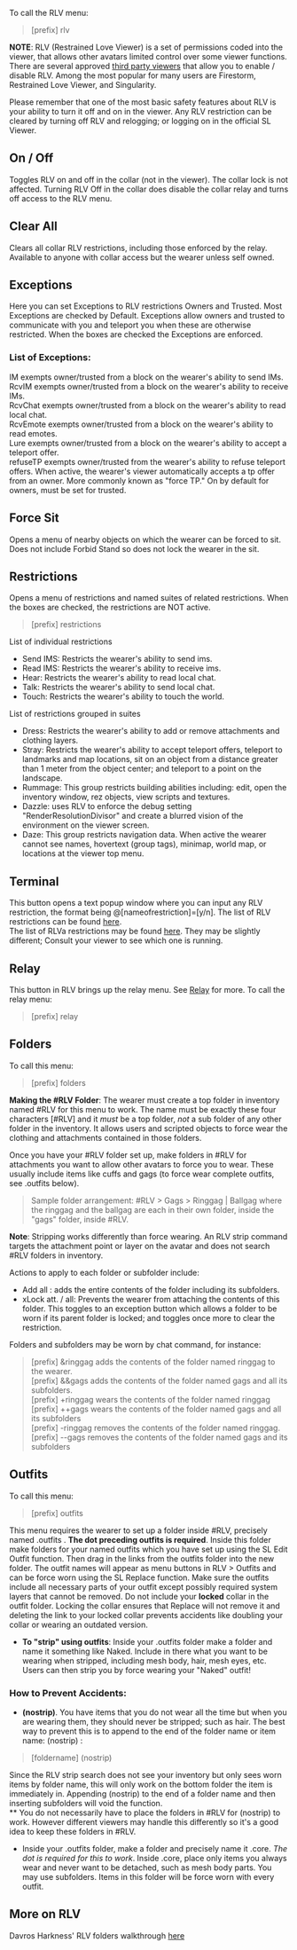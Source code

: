 To call the RLV menu:
>[prefix] rlv

**NOTE**: RLV (Restrained Love Viewer) is a set of permissions coded into the viewer, that allows other avatars limited control over some viewer functions.  There are several approved [third party viewers](http://wiki.secondlife.com/wiki/Third_Party_Viewer_Directory) that allow you to enable / disable RLV. Among the most popular for many users are Firestorm, Restrained Love Viewer, and Singularity.

Please remember that one of the most basic safety features about RLV is your ability to turn it off and on in the viewer.  Any RLV restriction can be cleared by turning off RLV and relogging; or logging on in the official SL Viewer.

## On / Off
Toggles RLV on and off in the collar (not in the viewer).  The collar lock is not affected. Turning RLV Off in the collar does disable the collar relay and turns off access to the RLV menu.

## Clear All
Clears all collar RLV restrictions, including those enforced by the relay.  Available to anyone with collar access but the wearer unless self owned.

## Exceptions

Here you can set Exceptions to RLV restrictions Owners and Trusted.  Most Exceptions are checked by Default.  Exceptions allow owners and trusted to communicate with you and teleport you when these are otherwise restricted.  When the boxes are checked the Exceptions are enforced.

### List of Exceptions:

IM exempts owner/trusted from a block on the wearer's ability to send IMs.  
RcvIM exempts owner/trusted from a block on the wearer's ability to receive IMs.  
RcvChat exempts owner/trusted from a block on the wearer's ability to read local chat.  
RcvEmote exempts owner/trusted from a block on the wearer's ability to read emotes.  
Lure exempts owner/trusted from a block on the wearer's ability to accept a teleport offer.  
refuseTP exempts owner/trusted from the wearer's ability to refuse teleport offers.  When active, the wearer's viewer automatically accepts a tp offer from an owner.  More commonly known as "force TP."  On by default for owners, must be set for trusted.

## Force Sit
Opens a menu of nearby objects on which the wearer can be forced to sit.  Does not include Forbid Stand so does not lock the wearer in the sit.

## Restrictions
Opens a menu of restrictions and named suites of related restrictions.  When the boxes are checked, the restrictions are NOT active.  
>[prefix] restrictions  

List of individual restrictions  
* Send IMS:  Restricts the wearer's ability to send ims.
* Read IMS:   Restricts the wearer's ability to receive ims.
* Hear:  Restricts the wearer's ability to read local chat.
* Talk: Restricts the wearer's ability to send local chat. 
* Touch:  Restricts the wearer's ability to touch the world.

List of restrictions grouped in suites
* Dress:  Restricts the wearer's ability to add or remove attachments and clothing layers.
* Stray: Restricts the wearer's ability to accept teleport offers, teleport to landmarks and map locations, sit on an object from a distance greater than 1 meter from the object center; and teleport to a  point on the landscape.
* Rummage: This group restricts building abilities including: edit, open the inventory window, rez objects, view scripts and textures.
* Dazzle: uses RLV to enforce the debug setting "RenderResolutionDivisor" and create a blurred vision of the environment on the viewer screen.
* Daze:  This group restricts navigation data.  When active the wearer cannot see names, hovertext (group tags), minimap, world map, or locations at the viewer top menu.

## Terminal
This button opens a text popup window where you can input any RLV restriction, the format being @[nameofrestriction]=[y/n].
The list of RLV restrictions can be found [here](http://wiki.secondlife.com/wiki/LSL_Protocol/RestrainedLoveAPI).  
The list of RLVa restrictions may be found [here](http://catznip.com/index.php/RLVa).  They may be slightly different; Consult your viewer to see which one is running.

## Relay
This button in RLV brings up the relay menu.  See [Relay](/docs/Relay) for more.
To call the relay menu:
>[prefix] relay

## Folders
To call this menu:
> [prefix] folders

**Making the #RLV Folder**: The wearer must create a top folder in inventory named #RLV for this menu to work. The name must be exactly these four characters [#RLV] and it *must* be a top folder, *not* a sub folder of any other folder in the inventory. It allows users and scripted objects to force wear the clothing and attachments contained in those folders.  

Once you have your #RLV folder set up, make folders in #RLV for attachments you want to allow other avatars to force you to wear.  These usually include items like cuffs and gags (to force wear complete outfits, see .outfits below). 

>Sample folder arrangement:  #RLV > Gags > Ringgag | Ballgag where the ringgag and the ballgag are each in their own folder, inside the "gags" folder, inside #RLV.

**Note**:  Stripping works differently than force wearing.  An RLV strip command targets the attachment point or layer on the avatar and does not search #RLV folders in inventory.  

Actions to apply to each folder or subfolder include:

* Add all : adds the entire contents of the folder including its subfolders.  
* xLock att. / all:  Prevents the wearer from attaching the contents of this folder.  This toggles to an exception button which allows a folder to be worn if its parent folder is locked; and toggles once more to clear the restriction.

Folders and subfolders may be worn by chat command, for instance:

>[prefix] &ringgag adds the contents of the folder named ringgag to the wearer.  
>[prefix] &&gags adds the contents of the folder named gags and all its subfolders.  
>[prefix] +ringgag wears the contents of the folder named ringgag  
>[prefix] ++gags wears the contents of the folder named gags and all its subfolders  
>[prefix] -ringgag removes the contents of the folder named ringgag.  
>[prefix] --gags removes the contents of the folder named gags and its subfolders  

## Outfits

To call this menu:
> [prefix] outfits

This menu requires the wearer to set up a folder inside #RLV, precisely named .outfits .  **The dot preceding outfits is required**.  Inside this folder make folders for your named outfits which you have set up using the SL Edit Outfit function. Then drag in the links from the outfits folder into the new folder.  The outfit names will appear as menu buttons in RLV > Outfits and can be force worn using the SL Replace function.  Make sure the outfits include all necessary parts of your outfit except possibly required system layers that cannot be removed.  Do not include your **locked** collar in the outfit folder.  Locking the collar ensures that Replace will not remove it and deleting the link to your locked collar prevents accidents like doubling your collar or wearing an outdated version.

* **To "strip" using outfits**: Inside your .outfits folder make a folder and name it something like Naked.  Include in there what you want to be wearing when stripped, including mesh body, hair, mesh eyes, etc.  Users can then strip you by force wearing your "Naked" outfit!

### How to Prevent Accidents:

* **(nostrip)**. You have items that you do not wear all the time but when you are wearing them, they should never be stripped; such as hair.  The best way to prevent this is to append to the end of the folder name or item name: (nostrip) :  
>[foldername] (nostrip)  

Since the RLV strip search does not see your inventory but only sees worn items by folder name, this will only work on the bottom folder the item is immediately in. Appending (nostrip) to the end of a folder name and then inserting subfolders will void the function.   
** You do not necessarily have to place the folders in #RLV for (nostrip) to work. However different viewers may handle this differently so it's a good idea to keep these folders in #RLV.  

* Inside your .outfits folder, make a folder and precisely name it .core. *The dot is required for this to work*.  Inside .core, place only items you always wear and never want to be detached, such as mesh body parts.  You may use subfolders.  Items in this folder will be force worn with every outfit.

## More on RLV

Davros Harkness' RLV folders walkthrough [here](https://davrosharkness.wordpress.com/2018/01/31/rlv-folders/)  

